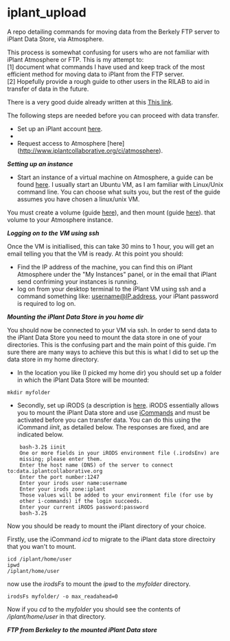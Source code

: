 iplant_upload
=============

A repo detailing commands for moving data from the Berkely FTP server to iPlant Data Store, via Atmosphere. 

This process is somewhat confusing for users who are not familiar with iPlant Atmosphere or FTP. This is my attempt to:
<br>
[1] document what commands I have used and keep track of the most efficient method for moving data to iPlant from the FTP server.
<br>
[2] Hopefully provide a rough guide to other users in the RILAB to aid in transfer of data in the future.

There is a very good duide already written at this [This link](https://www.google.com/url?q=https%3A%2F%2Fgithub.com%2Fmfcovington%2Fucd_plantbio_tutorials%2Fblob%2Fmaster%2Fiplant%2Fiplant_data_store.tutorial.mdown%23bonus-material-mounting-irods-via-atmosphere-instance&sa=D&sntz=1&usg=AFQjCNE4pVn_cv9v8C2rHx4e-JKZIBbBhA).

The following steps are needed before you can proceed with data transfer. 

* Set up an iPlant account [here](http://www.iplantcollaborative.org).
* 
* Request access to Atmosphere [here] (http://www.iplantcollaborative.org/ci/atmosphere).

***Setting up an instance***

* Start an instance of a virtual machine on Atmosphere, a guide can be found [here](https://pods.iplantcollaborative.org/wiki/display/atmman/Stopping+and+Starting+an+Instance). I usually start an Ubuntu VM, as I am familiar with Linux/Unix command line. You can choose what suits you, but the rest of the guide assumes you have chosen a linux/unix VM.

You must create a volume (guide [here](https://pods.iplantcollaborative.org/wiki/display/atmman/Creating+a+Volume)), and then mount (guide [here](https://pods.iplantcollaborative.org/wiki/display/atmman/Creating+a+Volume)). that volume to your Atmosphere instance.

***Logging on to the VM using ssh***

Once the VM is initiallised, this can take 30 mins to 1 hour, you will get an email telling you that the VM is ready. At this point you should:

* Find the IP address of the machine, you can find this on iPlant Atmosphere under the "My Instances" panel, or in the email that iPlant send confriming your instances is running.
* log on from your desktop terminal to the iPlant VM using ssh and a command something like: username@IP.address, your iPlant password is required to log on. 

***Mounting the iPlant Data Store in you home dir***

You should now be connected to your VM via ssh. In order to send data to the iPlant Data Store you need to mount the data store in one of your directories. This is the confusing part and the main point of this guide. I'm sure there are many ways to achieve this but this is what I did to set up the data store in my home directory.

* In the location you like (I picked my home dir) you should set up a folder in which the iPlant Data Store will be mounted:    
```
mkdir myfolder
```

* Secondly, set up iRODS (a description is [here](https://pods.iplantcollaborative.org/wiki/display/DS/Using+iCommands#UsingiCommands-InitiatingtheiRODSconnectionandconfiguringthesettings%28Onetimeonly%29). iRODS essentially allows you to mount the iPlant Data store and use [iCommands](https://pods.iplantcollaborative.org/wiki/display/DS/Using+iCommands) and must be activated before you can transfer data. You can do this using the iCommand *iinit*, as detailed below. The responses are fixed, and are indicated below.

```
    bash-3.2$ iinit
    One or more fields in your iRODS environment file (.irodsEnv) are
    missing; please enter them.
    Enter the host name (DNS) of the server to connect to:data.iplantcollaborative.org
    Enter the port number:1247
    Enter your irods user name:username
    Enter your irods zone:iplant
    Those values will be added to your environment file (for use by
    other i-commands) if the login succeeds.
    Enter your current iRODS password:password
    bash-3.2$
```   

Now you should be ready to mount the iPlant directory of your choice.

Firstly, use the iCommand *icd* to migrate to the iPlant data store directoiry that you wan't to mount.

```
icd /iplant/home/user
ipwd
/iplant/home/user
```

now use the *irodsFs* to mount the *ipwd* to the *myfolder* directory.

```
irodsFs myfolder/ -o max_readahead=0
```

Now if you *cd* to the *myfolder* you should see the contents of */iplant/home/user* in that directory.

***FTP from Berkeley to the mounted iPlant Data store***

